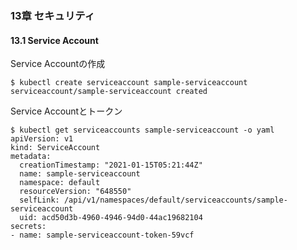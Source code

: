### 13章 セキュリティ
#### 13.1 Service Account

Service Accountの作成
```
$ kubectl create serviceaccount sample-serviceaccount
serviceaccount/sample-serviceaccount created
```

Service Accountとトークン
```
$ kubectl get serviceaccounts sample-serviceaccount -o yaml
apiVersion: v1
kind: ServiceAccount
metadata:
  creationTimestamp: "2021-01-15T05:21:44Z"
  name: sample-serviceaccount
  namespace: default
  resourceVersion: "648550"
  selfLink: /api/v1/namespaces/default/serviceaccounts/sample-serviceaccount
  uid: acd50d3b-4960-4946-94d0-44ac19682104
secrets:
- name: sample-serviceaccount-token-59vcf

```
